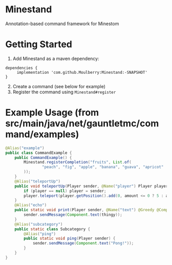 # Minestand
Annotation-based command framework for Minestom

# Getting Started
1. Add Minestand as a maven dependency:
```
dependencies {
     implementation 'com.github.Moulberry:Minestand:-SNAPSHOT'
}
```
2. Create a command (see below for example)
3. Register the command using `Minestand#register`


# Example Usage (from src/main/java/net/gauntletmc/command/examples)
```java
@Alias("example")
public class CommandExample {
    public CommandExample() {
        Minestand.registerCompletion("fruits", List.of(
                "peach", "fig", "apple", "banana", "guava", "apricot"
        ));
    }
    @Alias("teleportUp")
    public void teleportUp(Player sender, @Name("player") Player player, @Optional @Name("amount") int amount) {
        if (player == null) player = sender;
        player.teleport(player.getPosition().add(0, amount <= 0 ? 5 : amount, 0));
    }
    @Alias("echo")
    public static void print(Player sender, @Name("text") @Greedy @Completions("fruits") String thingy) {
        sender.sendMessage(Component.text(thingy));
    }
    @Alias("subcategory")
    public static class Subcategory {
        @Alias("ping")
        public static void ping(Player sender) {
            sender.sendMessage(Component.text("Pong!"));
        }
    }
}
```
